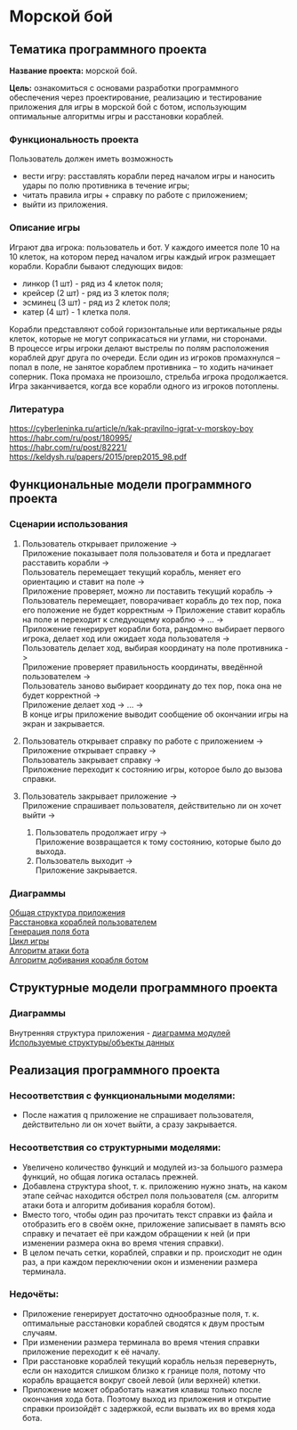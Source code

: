 # Морской бой
## Тематика программного проекта
**Название проекта:** морской бой.

**Цель:** ознакомиться с основами разработки программного обеспечения через проектирование, реализацию и тестирование приложения для игры в морской бой с ботом, использующим оптимальные алгоритмы игры и расстановки кораблей.

### Функциональность проекта
Пользователь должен иметь возможность
- вести игру: расставлять корабли перед началом игры и наносить удары по полю противника в течение игры;
- читать правила игры + справку по работе с приложением;
- выйти из приложения.

### Описание игры
Играют два игрока: пользователь и бот. У каждого имеется поле 10 на 10 клеток, на котором перед началом игры каждый игрок размещает корабли.
Корабли бывают следующих видов:
- линкор (1 шт) - ряд из 4 клеток поля;
- крейсер (2 шт) - ряд из 3 клеток поля;
- эсминец (3 шт) - ряд из 2 клеток поля;
- катер (4 шт) - 1 клетка поля.

Корабли представляют собой горизонтальные или вертикальные ряды клеток, которые не могут соприкасаться ни углами, ни сторонами.  
В процессе игры игроки делают выстрелы по полям расположения кораблей друг друга по очереди. Если один из игроков промахнулся – попал в поле, не занятое кораблем противника – то ходить начинает соперник. Пока промаха не произошло, стрельба игрока продолжается. Игра заканчивается, когда все корабли одного из игроков потоплены.

### Литература
https://cyberleninka.ru/article/n/kak-pravilno-igrat-v-morskoy-boy  
https://habr.com/ru/post/180995/  
https://habr.com/ru/post/82221/  
https://keldysh.ru/papers/2015/prep2015_98.pdf

## Функциональные модели программного проекта
### Сценарии использования
1. Пользователь открывает приложение ->  
Приложение показывает поля пользователя и бота и предлагает расставить корабли ->  
Пользователь перемещает текущий корабль, меняет его ориентацию и ставит на поле ->  
Приложение проверяет, можно ли поставить текущий корабль ->  
Пользователь перемещает, поворачивает корабль до тех пор, пока его положение не будет корректным ->
Приложение ставит корабль на поле и переходит к следующему кораблю -> ... ->  
Приложение генерирует корабли бота, рандомно выбирает первого игрока, делает ход или ожидает хода пользователя ->  
Пользователь делает ход, выбирая координату на поле противника ->  
Приложение проверяет правильность координаты, введённой пользователем ->  
Пользователь заново выбирает координату до тех пор, пока она не будет корректной ->  
Приложение делает ход -> ... ->  
В конце игры приложение выводит сообщение об окончании игры на экран и закрывается.  

2. Пользователь открывает справку по работе с приложением ->  
Приложение открывает справку ->  
Пользователь закрывает справку ->  
Приложение переходит к состоянию игры, которое было до вызова справки.  

3. Пользователь закрывает приложение ->  
Приложение спрашивает пользователя, действительно ли он хочет выйти ->  
    1. Пользователь продолжает игру ->  
    Приложение возвращается к тому состоянию, которые было до выхода. 
    2. Пользователь выходит ->  
    Приложение закрывается. 

### Диаграммы
[Общая структура приложения](https://drive.google.com/file/d/1o7abxml6xHxpvFFmxPjE56osIa4eNUco/view?usp=sharing)  
[Расстановка кораблей пользователем](https://drive.google.com/file/d/13qDv51B6OR1enVYU2bYrpEAoAC0Mrybp/view?usp=sharing)  
[Генерация поля бота](https://drive.google.com/file/d/16ogiyQDxrGThNgw_9Ubb3Xl94vrWeX5n/view?usp=sharing)  
[Цикл игры](https://drive.google.com/file/d/1lQTqSxoYcaOeJtxoogk3KP7biA2I1MQB/view?usp=sharing)  
[Алгоритм атаки бота](https://drive.google.com/file/d/10uOttfJH1LBf-EAFNUxcTdP1sc5coumd/view?usp=sharing)  
[Алгоритм добивания корабля ботом](https://drive.google.com/file/d/1Td8JW8hohPZvj_SLwZqLl84aOLgycIb4/view?usp=sharing)  


## Структурные модели программного проекта
### Диаграммы
Внутренняя структура приложения - [диаграмма модулей](https://drive.google.com/file/d/18MT0AFNZXaDJRNv2JfaNB70G4L88oSt-/view?usp=sharing)  
[Используемые структуры/объекты данных](https://drive.google.com/file/d/1NnZ5r-fP2iEgDy3xMnPD7-7Fe6cCAPa8/view?usp=sharing)  

## Реализация программного проекта

### Несоответствия с функциональными моделями:
- После нажатия q приложение не спрашивает пользователя, действительно ли он хочет выйти, а сразу закрывается. 

### Несоответствия со структурными моделями:
- Увеличено количество функций и модулей из-за большого размера функций, но общая логика осталась прежней.
- Добавлена структура shoot, т. к. приложению нужно знать, на каком этапе сейчас находится обстрел поля пользователя (см. алгоритм атаки бота и алгоритм добивания корабля ботом).
- Вместо того, чтобы один раз прочитать текст справки из файла и отобразить его в своём окне, приложение записывает в память всю справку и печатает её при каждом обращении к ней (и при изменении размера окна во время чтения справки).
- В целом печать сетки, кораблей, справки и пр. происходит не один раз, а при каждом переключении окон и изменении размера терминала. 

### Недочёты:
- Приложение генерирует достаточно однообразные поля, т. к. оптимальные расстановки кораблей сводятся к двум простым случаям. 
- При изменении размера терминала во время чтения справки приложение переходит к её началу. 
- При расстановке кораблей текущий корабль нельзя перевернуть, если он находится слишком близко к границе поля, потому что корабль вращается вокруг своей левой (или верхней) клетки. 
- Приложение может обработать нажатия клавиш только после окончания хода бота. Поэтому выход из приложения и открытие справки произойдёт с задержкой, если вызвать их во время хода бота.